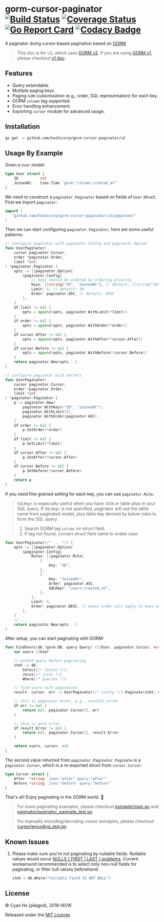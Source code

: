 gorm-cursor-paginator
[![Build Status](https://travis-ci.org/pilagod/gorm-cursor-paginator.svg?branch=master)](https://travis-ci.org/pilagod/gorm-cursor-paginator)
[![Coverage Status](https://coveralls.io/repos/github/pilagod/gorm-cursor-paginator/badge.svg?branch=master&kill_cache=1)](https://coveralls.io/github/pilagod/gorm-cursor-paginator?branch=master)
[![Go Report Card](https://goreportcard.com/badge/github.com/pilagod/gorm-cursor-paginator)](https://goreportcard.com/report/github.com/pilagod/gorm-cursor-paginator)
[![Codacy Badge](https://api.codacy.com/project/badge/Grade/6d8f88386eeb401b8804bb78f372b346)](https://app.codacy.com/app/pilagod/gorm-cursor-paginator?utm_source=github.com&utm_medium=referral&utm_content=pilagod/gorm-cursor-paginator&utm_campaign=Badge_Grade_Dashboard)
=====================

A paginator doing cursor-based pagination based on [GORM](https://github.com/go-gorm/gorm)

> This doc is for v2, which uses [GORM v2](https://github.com/go-gorm/gorm). If you are using [GORM v1](https://github.com/jinzhu/gorm), please checkout [v1 doc](https://github.com/pilagod/gorm-cursor-paginator/tree/v1).

Features
--------

- Query extendable.
- Multiple paging keys.
- Paging rule customization (e.g., order, SQL representation) for each key.
- GORM `column` tag supported.
- Error handling enhancement.
- Exporting `cursor` module for advanced usage.

Installation
------------

```sh
go get -u github.com/hashicorp/gorm-cursor-paginator/v2
```

Usage By Example
----------------

Given a `User` model:

```go
type User struct {
    ID          int
    JoinedAt    time.Time `gorm:"column:created_at"`
}
```

We need to construct a `paginator.Paginator` based on fields of `User` struct. First we import `paginator`:

```go
import (
   "github.com/hashicorp/gorm-cursor-paginator/v2/paginator"
)
```

Then we can start configuring `paginator.Paginator`, here are some useful patterns:

```go
// configure paginator with paginator.Config and paginator.Option
func UserPaginator(
    cursor paginator.Cursor, 
    order *paginator.Order,
    limit *int,
) *paginator.Paginator {
    opts := []paginator.Option{
        &paginator.Config{
            // keys should be ordered by ordering priority
            Keys: []string{"ID", "JoinedAt"}, // default: []string{"ID"}
            Limit: 5, // default: 10
            Order: paginator.ASC, // default: DESC
        },
    }
    if limit != nil {
        opts = append(opts, paginator.WithLimit(*limit))
    }
    if order != nil {
        opts = append(opts, paginator.WithOrder(*order))
    }
    if cursor.After != nil {
        opts = append(opts, paginator.WithAfter(*cursor.After))
    }
    if cursor.Before != nil {
        opts = append(opts, paginator.WithBefore(*cursor.Before))
    }
    return paginator.New(opts...)
}

// configure paginator with setters
func UserPaginator(
    cursor paginator.Cursor,
    order *paginator.Order, 
    limit *int,
) *paginator.Paginator {
    p := paginator.New(
        paginator.WithKeys("ID", "JoinedAt"),
        paginator.WithLimit(5),
        paginator.WithOrder(paginator.ASC),
    )
    if order != nil {
        p.SetOrder(*order)
    }
    if limit != nil {
        p.SetLimit(*limit)
    }
    if cursor.After != nil {
        p.SetAfter(*cursor.After)
    }
    if cursor.Before != nil {
        p.SetBefore(*cursor.Before)
    }
    return p
}
```

If you need fine grained setting for each key, you can use `paginator.Rule`:

> `SQLRepr` is especially useful when you have `JOIN` or table alias in your SQL query. If `SQLRepr` is not specified, paginator will use the table name from paginated model, plus table key derived by below rules to form the SQL query:
>
> 1. Search GORM tag `column` on struct field.
> 2. If tag not found, convert struct field name to snake case.
>

```go
func UserPaginator(/* ... */) {
    opts := []paginator.Option{
        &paginator.Config{
            Rules: []paginator.Rule{
                {
                    Key: "ID",
                },
                {
                    Key: "JoinedAt",
                    Order: paginator.ASC,
                    SQLRepr: "users.created_at",
                },
            },
            Limit: 5,
            Order: paginator.DESC, // outer order will apply to keys without order specified, in this example is the key "ID".
        },
    }
    // ...
    return paginator.New(opts...)
}
```

After setup, you can start paginating with GORM:

```go
func FindUsers(db *gorm.DB, query Query) ([]User, paginator.Cursor, error) {
    var users []User

    // extend query before paginating
    stmt := db.
        Select(/* fields */).
        Joins(/* joins */).
        Where(/* queries */)

    // find users with pagination
    result, cursor, err := UserPaginator(/* config */).Paginate(stmt, &users)

    // this is paginator error, e.g., invalid cursor
    if err != nil {
        return nil, paginator.Cursor{}, err
    }

    // this is gorm error
    if result.Error != nil {
        return nil, paginator.Cursor{}, result.Error
    }

    return users, cursor, nil
}
```

The second value returned from `paginator.Paginator.Paginate` is a `paginator.Cursor`, which is a re-exported struct from `cursor.Cursor`:

```go
type Cursor struct {
    After  *string `json:"after" query:"after"`
    Before *string `json:"before" query:"before"`
}
```

That's all! Enjoy paginating in the GORM world. :tada:

> For more paginating examples, please checkout [exmaple/main.go](https://github.com/hashicorp/gorm-cursor-paginator/blob/master/example/main.go) and [paginator/paginator_paginate_test.go](https://github.com/hashicorp/gorm-cursor-paginator/blob/master/paginator/paginator_paginate_test.go)
>
> For manually encoding/decoding cursor exmaples, please checkout [cursor/encoding_test.go](https://github.com/hashicorp/gorm-cursor-paginator/blob/master/cursor/encoding_test.go)

Known Issues
------------

1. Please make sure you're not paginating by nullable fields. Nullable values would occur [NULLS { FIRST | LAST } problems](https://learnsql.com/blog/how-to-order-rows-with-nulls/). Current workaround recommended is to select only non-null fields for paginating, or filter null values beforehand:

    ```go
    stmt = db.Where("nullable_field IS NOT NULL")
    ```

License
-------

© Cyan Ho (pilagod), 2018-NOW

Released under the [MIT License](https://github.com/pilagod/gorm-cursor-paginator/blob/master/LICENSE)
